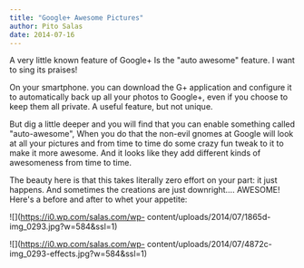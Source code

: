 ```yaml
---
title: "Google+ Awesome Pictures"
author: Pito Salas
date: 2014-07-16
---
```




A very little known feature of Google+ Is the "auto awesome" feature. I want
to sing its praises!

On your smartphone. you can download the G+ application and configure it to
automatically back up all your photos to Google+, even if you choose to keep
them all private. A useful feature, but not unique.

But dig a little deeper and you will find that you can enable something called
"auto-awesome", When you do that the non-evil gnomes at Google will look at
all your pictures and from time to time do some crazy fun tweak to it to make
it more awesome. And it looks like they add different kinds of awesomeness
from time to time.

The beauty here is that this takes literally zero effort on your part: it just
happens. And sometimes the creations are just downright…. AWESOME! Here's a
before and after to whet your appetite:

![](https://i0.wp.com/salas.com/wp-
content/uploads/2014/07/1865d-img_0293.jpg?w=584&ssl=1)

![](https://i0.wp.com/salas.com/wp-
content/uploads/2014/07/4872c-img_0293-effects.jpg?w=584&ssl=1)


